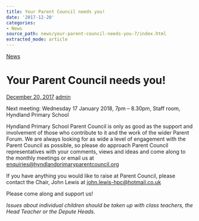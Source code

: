 ```yaml
---
title: Your Parent Council needs you!
date: '2017-12-20'
categories:
- News
source_path: news/your-parent-council-needs-you-7/index.html
extracted_mode: article
---
```

[News](/news/)

# Your Parent Council needs you!

[December 20, 2017](/news/your-parent-council-needs-you-7/) [admin](author/admin/)

Next meeting: Wednesday 17 January 2018, 7pm – 8.30pm, Staff room, Hyndland Primary School

Hyndland Primary School Parent Council is only as good as the support and involvement of those who contribute to it and the work of the wider Parent Forum. We are always looking for as wide a level of engagement with the Parent Council as possible, so please do approach Parent Council representatives with your comments, views and ideas and come along to the monthly meetings or email us at [enquiries@hyndlandprimaryparentcouncil.org](mailto:enquiries@hyndlandprimaryparentcouncil.org)

If you have anything you would like to raise at Parent Council, please contact the Chair, John Lewis at [john.lewis-hpc@hotmail.co.uk](mailto:john.lewis-hpc@hotmail.co.uk)

Please come along and support us!

_Issues about individual children should be taken up with class teachers, the Head Teacher or the Depute Heads._
